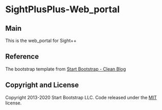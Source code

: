 # SightPlusPlus-Web_portal

## Main
This is the web_portal for Sight++

## Reference
The bootstrap template from [Start Bootstrap - Clean Blog](https://startbootstrap.com/theme/clean-blog/)

## Copyright and License

Copyright 2013-2020 Start Bootstrap LLC. Code released under the [MIT](https://github.com/StartBootstrap/startbootstrap-clean-blog/blob/gh-pages/LICENSE) license.
